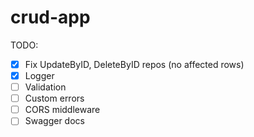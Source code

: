 # crud-app
TODO:
- [x] Fix UpdateByID, DeleteByID repos (no affected rows)
- [x] Logger 
- [ ] Validation 
- [ ] Custom errors
- [ ] CORS middleware
- [ ] Swagger docs
